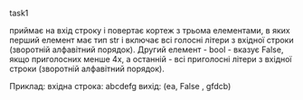 task1

приймає на вхід строку і повертає кортеж з трьома елементами, в яких перший елемент має тип str і включає всі голосні літери з вхідної строки  (зворотній алфавітний порядок). Другий елемент - bool  - вказує False, якщо приголосних менше 4х, а останній - всі приголосні літери з вхідної строки (зворотній алфавітний порядок).

Приклад:
вхідна строка: abcdefg
вихід: (ea, False , gfdcb)
